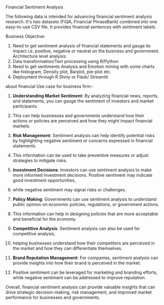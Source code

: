 Financial Sentiment Analysis

The following data is intended for advancing financial sentiment analysis research. It's two 
datasets (FiQA, Financial PhraseBank) combined into one easy-to-use CSV file. It provides 
financial sentences with sentiment labels.

Business Objective:
1. Need to get sentiment analysis of financial statements and gauge its impact i.e. positive, 
negative or neutral on the business and government.
Architecture level analysis:
1. Data transformation/Text processing using R/Python
2. Need to get sentiments Analysis and Emotion mining with some charts like histogram, 
Density plot, Barplot, pie-plot etc. 
3. Deployment through R Shiny or Flask/ Streamlit

about financial Use case for business firm:-

1. **Understanding Market Sentiment**: By analyzing financial news, reports, and statements, you can gauge the sentiment of investors and market participants.
2. This can help businesses and governments understand how their actions or policies are perceived and how they might impact financial markets.

3. **Risk Management**: Sentiment analysis can help identify potential risks by highlighting negative sentiment or concerns expressed in financial statements.
4. This information can be used to take preventive measures or adjust strategies to mitigate risks.

5. **Investment Decisions**: Investors can use sentiment analysis to make more informed investment decisions. Positive sentiment may indicate good investment opportunities,
6.  while negative sentiment may signal risks or challenges.

7. **Policy Making**: Governments can use sentiment analysis to understand public opinion on economic policies, regulations, or government actions.
8. This information can help in designing policies that are more acceptable and beneficial for the economy.

9. **Competitive Analysis**: Sentiment analysis can also be used for competitive analysis,
10. helping businesses understand how their competitors are perceived in the market and how they can differentiate themselves.

11. **Brand Reputation Management**: For companies, sentiment analysis can provide insights into how their brand is perceived in the market.
12.  Positive sentiment can be leveraged for marketing and branding efforts, while negative sentiment can be addressed to improve reputation.

Overall, financial sentiment analysis can provide valuable insights that can drive strategic decision-making, risk management, and 
improved market performance for businesses and governments.
